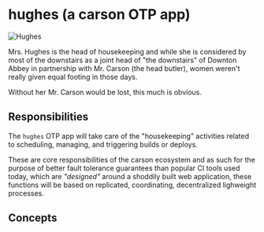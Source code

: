 # hughes (a carson OTP app)

![Hughes](http://www-tc.pbs.org/wgbh/masterpiece/downtonabbey/images/char_lg_hughes.jpg)

Mrs. Hughes is the head of housekeeping and while she is considered by most
of the downstairs as a joint head of "the downstairs" of Downton Abbey in
partnership with Mr. Carson (the head butler), women weren't really given
equal footing in those days.

Without her Mr. Carson would be lost, this much is obvious.

## Responsibilities

The `hughes` OTP app will take care of the "housekeeping" activities related
to scheduling, managing, and triggering builds or deploys.

These are core responsibilities of the carson ecosystem and as such for the
purpose of better fault tolerance guarantees than popular CI tools used
today, which are *"designed"* around a shoddily built web application, these
functions will be based on replicated, coordinating, decentralized lighweight
processes.

## Concepts


